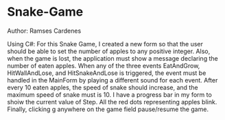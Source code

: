 # Snake-Game
Author: Ramses Cardenes

Using C#:
For this Snake Game, I created a new form so that the user should be
able to set the number of apples to any positive integer. Also, when the game is lost, 
the application must show a message declaring the number of eaten apples. 
When any of the three events EatAndGrow, HitWallAndLose, and HitSnakeAndLose is triggered, the event must be handled in the MainForm by playing a
different sound for each event. After every 10 eaten apples, the speed of snake should increase, and the maximum speed of
snake must is 10. I have a progress bar in my form to shoiw the current value of Step. All the red dots representing
apples blink. Finally, clicking g anywhere on the game field pause/resume the game.
